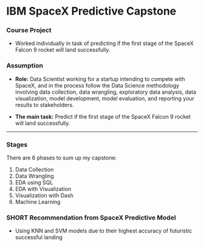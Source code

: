# IBM SpaceX Predictive Capstone

### Course Project	 

- Worked individually in task of predicting if the first stage of the SpaceX Falcon 9 rocket will land successfully. 

### Assumption

- **Role:** Data Scientist working for a startup intending to compete with SpaceX, and in the process follow the Data Science methodology involving data collection, data wrangling, exploratory data analysis, data visualization, model development, model evaluation, and reporting your results to stakeholders. 

- **The main task:** Predict if the first stage of the SpaceX Falcon 9 rocket will land successfully.
-------------------------------------------
### Stages

There are 6 phases to sum up my capstone:
1. Data Collection
2. Data Wrangling
3. EDA using SQL
4. EDA with Visualization
5. Visualization with Dash
6. Machine Learning 

### SHORT Recommendation from SpaceX Predictive Model

- Using KNN and SVM models due to their highest accuracy of futuristic successful landing
